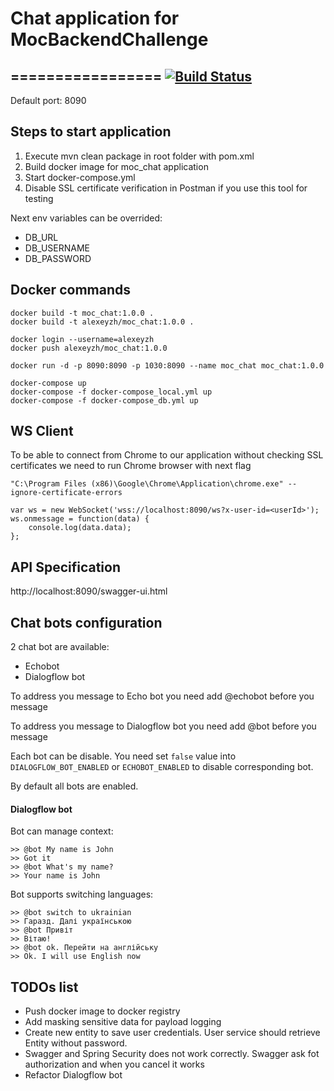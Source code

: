 # Chat application for MocBackendChallenge
=================
[![Build Status](https://travis-ci.org/OlexiyZh/moc_chat.svg?branch=master)](https://travis-ci.org/OlexiyZh/moc_chat)
-----------------

Default port: 8090

## Steps to start application
1. Execute mvn clean package in root folder with pom.xml
2. Build docker image for moc_chat application
3. Start docker-compose.yml
4. Disable SSL certificate verification in Postman if you use this tool for testing

Next env variables can be overrided:
* DB_URL
* DB_USERNAME
* DB_PASSWORD


## Docker commands

```
docker build -t moc_chat:1.0.0 .
docker build -t alexeyzh/moc_chat:1.0.0 .

docker login --username=alexeyzh
docker push alexeyzh/moc_chat:1.0.0

docker run -d -p 8090:8090 -p 1030:8090 --name moc_chat moc_chat:1.0.0

docker-compose up
docker-compose -f docker-compose_local.yml up
docker-compose -f docker-compose_db.yml up
```

## WS Client
To be able to connect from Chrome to our application without checking SSL certificates
we need to run Chrome browser with next flag
```
"C:\Program Files (x86)\Google\Chrome\Application\chrome.exe" --ignore-certificate-errors
```

```
var ws = new WebSocket('wss://localhost:8090/ws?x-user-id=<userId>');
ws.onmessage = function(data) {
    console.log(data.data);
};
```

## API Specification

http://localhost:8090/swagger-ui.html

## Chat bots configuration

2 chat bot are available:
* Echobot
* Dialogflow bot

To address you message to Echo bot you need add @echobot before you message

To address you message to Dialogflow bot you need add @bot before you message

Each bot can be disable. You need set `false` value into `DIALOGFLOW_BOT_ENABLED` or `ECHOBOT_ENABLED` to disable corresponding bot.

By default all bots are enabled.

#### Dialogflow bot
Bot can manage context:
```
>> @bot My name is John
>> Got it
>> @bot What's my name?
>> Your name is John
```

Bot supports switching languages:
```
>> @bot switch to ukrainian
>> Гаразд. Далі українською
>> @bot Привіт
>> Вітаю!
>> @bot ok. Перейти на англійську
>> Ok. I will use English now
```

## TODOs list
* Push docker image to docker registry
* Add masking sensitive data for payload logging
* Create new entity to save user credentials. User service should retrieve Entity without password.
* Swagger and Spring Security does not work correctly. Swagger ask fot authorization and when you cancel it works
* Refactor Dialogflow bot
